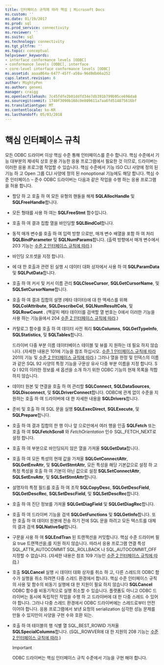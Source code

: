 ```yaml
---
title: 인터페이스 규칙에 따라 핵심 | Microsoft Docs
ms.custom: ''
ms.date: 01/19/2017
ms.prod: sql
ms.prod_service: connectivity
ms.reviewer: ''
ms.suite: sql
ms.technology: connectivity
ms.tgt_pltfrm: ''
ms.topic: conceptual
helpviewer_keywords:
- interface conformance levels [ODBC]
- conformance levels [ODBC], interface
- core-level interface conformance levels [ODBC]
ms.assetid: aaaa864a-6477-45ff-a50a-96d8db66a252
caps.latest.revision: 6
author: MightyPen
ms.author: genemi
manager: craigg
ms.openlocfilehash: 7c45fdfe2b01ddfd34e7db391b799b95ce696da8
ms.sourcegitcommit: 1740f3090b168c0e809611a7aa6fd514075616bf
ms.translationtype: MT
ms.contentlocale: ko-KR
ms.lasthandoff: 05/03/2018
---
```

# <a name="core-interface-conformance"></a>핵심 인터페이스 규칙
모든 ODBC 드라이버 이상 핵심 수준 통해 인터페이스를 준수 합니다. 핵심 수준에서 기능 대부분의 제네릭 상호 운용 가능한 응용 프로그램에서 필요한 것 이므로, 드라이버는 이러한 응용 프로그램 작업할 수 있습니다. 핵심 수준에서 기능 ISO CLI 사양에 정의 된 기능 하 고 Open 그룹 CLI 사양에 정의 된 nonoptional 기능에도 해당 합니다. 핵심 수준 인터페이스 – 준수 ODBC 드라이버는 다음과 같은 작업을 수행 하는 응용 프로그램을 허용 합니다.  
  
-   할당 하 고 호출 하 여 모든 유형의 핸들을 해제 **SQLAllocHandle** 및 **SQLFreeHandle**합니다.  
  
-   모든 형태를 사용 하 여는 **SQLFreeStmt** 함수입니다.  
  
-   호출 하 여 결과 집합 열을 바인딩할 **SQLBindCol**합니다.  
  
-   동적 매개 변수를 호출 하 여 입력 방향 으로만, 매개 변수 배열을 포함 하 여 처리 **SQLBindParameter** 및 **SQLNumParams**합니다. (출력 방향에서 매개 변수에서 203 기능는 [수준 2 인터페이스 규칙에 따라](../../../odbc/reference/develop-app/level-2-interface-conformance.md).)  
  
-   바인딩 오프셋을 지정 합니다.  
  
-   에 대 한 호출과 관련 된 실행 시 데이터 대화 상자에서 사용 하 여 **SQLParamData** 및 **SQLPutData**합니다.  
  
-   호출 하 여 커서 및 커서 이름 관리 **SQLCloseCursor**, **SQLGetCursorName**, 및 **SQLSetCursorName**합니다.  
  
-   호출 하 여 결과 집합의 설명 (메타 데이터)에 대 한 액세스를 위해 **SQLColAttribute**, **SQLDescribeCol**, **SQLNumResultCols**, 및 **SQLRowCount** . (책갈피 메타 데이터를 검색할 열 번호는 0에서 이러한 기능을 사용 하는 기능을에서 204 [수준 2 인터페이스 규칙에 따라](../../../odbc/reference/develop-app/level-2-interface-conformance.md).)  
  
-   카탈로그 함수를 호출 하 여 데이터 사전 쿼리 **SQLColumns**, **SQLGetTypeInfo**, **SQLStatistics**, 및 **SQLTables**합니다.  
  
     드라이버 다중 부분 이름 데이터베이스 테이블 및 뷰를 지 원하는 데 필요 하지 않습니다. (자세한 내용은 101에 기능을 참조 하십시오. [수준 1 인터페이스 규칙에 따라](../../../odbc/reference/develop-app/level-1-interface-conformance.md) 201의 기능 및 [수준 2 인터페이스 규칙에 따라](../../../odbc/reference/develop-app/level-2-interface-conformance.md).) 그러나 열을 한정 및 인덱스의 이름과 같은 SQL 92 사양의 특정 기능을 구문상 유사 다중 부분 이름을 지정 합니다. S Q l 92의 이러한 정보를 새 옵션을 소개 하기 위한 ODBC 기능의 현재 목록을 적합 하지 않습니다.  
  
-   데이터 원본 및 연결을 호출 하 여 관리할 **SQLConnect**, **SQLDataSources**, **SQLDisconnect**, 및 **SQLDriverConnect**합니다. ODBC에 관계 없이 수준을 지 원하는 호출 하 여 드라이버에 대 한 자세한 내용을 **SQLDrivers**합니다.  
  
-   준비 및 호출 하 여 SQL 문을 실행 **SQLExecDirect**, **SQLExecute**, 및 **SQLPrepare**합니다.  
  
-   호출 하 여 결과 집합의 한 행 이나 앞 으로만에서 여러 행을 인출 **SQLFetch** 또는 호출 하 여 **SQLFetchScroll** 와 *FetchOrientation* 인수 SQL_FETCH_NEXT로 설정 합니다.  
  
-   호출 하 여 부분으로 바인딩되지 않은 열을 가져올 **SQLGetData**합니다.  
  
-   호출 하 여 모든 특성의 현재 값을 가져올 **SQLGetConnectAttr**, **SQLGetEnvAttr**, 및 **SQLGetStmtAttr**, 모든 특성을 해당 기본값으로 설정 하 고 특정 특성을 호출 하 여 기본이 아닌 값으로 설정 **SQLSetConnectAttr**, **SQLSetEnvAttr**, 및 **SQLSetStmtAttr**합니다.  
  
-   설명자의 특정 필드를 호출 하 여 조작 **SQLCopyDesc**, **SQLGetDescField**, **SQLGetDescRec**, **SQLSetDescField**, 및 **SQLSetDescRec**합니다.  
  
-   호출 하 여 진단 정보를 가져올 **SQLGetDiagField** 및 **SQLGetDiagRec**합니다.  
  
-   호출 하 여 드라이버 기능을 검색 **SQLGetFunctions** 및 **SQLGetInfo**합니다. 또한 호출 하 여 데이터 원본에 전송 하기 전에 SQL 문을 하려고 모든 텍스트를 대체의 결과 검색 **SQLNativeSql**합니다.  
  
-   구문을 사용 하 여 **SQLEndTran** 된 트랜잭션을 커밋합니다. 핵심 수준 드라이버 필요 true 트랜잭션을;를 지원 하지 않습니다. 따라서 응용 프로그램 연결 특성 SQL_ATTR_AUTOCOMMIT SQL_ROLLBACK 나 SQL_AUTOCOMMIT_OFF 지정할 수 없습니다. (자세한 내용은 참조 109 기능인 [수준 2 인터페이스 규칙에 따라](../../../odbc/reference/develop-app/level-2-interface-conformance.md).)  
  
-   호출 **SQLCancel** 실행 시 데이터 대화 상자를 취소 하 고, 다른 스레드의 ODBC 함수가 실행을 취소 하려면 다중 스레드 환경에서 합니다. 핵심 수준 인터페이스 규칙의 사용 및 함수의 비동기 실행에 대 한 지원이 필요 하지 않습니다 **SQLCancel** ODBC 함수를 비동기적으로 실행 취소할 수 있습니다. 플랫폼도 아니고 ODBC 드라이버는 동시에 독립적인 작업을 수행 하 고 드라이버에 대 한 다중 스레드 수 있어야 합니다. 그러나 다중 스레드 환경에서 ODBC 드라이버에는 스레드로부터 안전 이어야 합니다. 응용 프로그램에서 보낸 요청의 serialization 심각한 성능 문제를 만들 수 있지만이 사양을 구현 수와 호환 되는.  
  
-   호출 하 여 테이블의 행 식별 열 SQL_BEST_ROWID 가져올 **SQLSpecialColumns**합니다. (SQL_ROWVER에 대 한 지원의 208 기능는 [수준 2 인터페이스 규칙에 따라](../../../odbc/reference/develop-app/level-2-interface-conformance.md).)  
  
    > [!IMPORTANT]  
    >  ODBC 드라이버는 핵심 인터페이스 규칙 수준에서 기능을 구현 해야 합니다.
